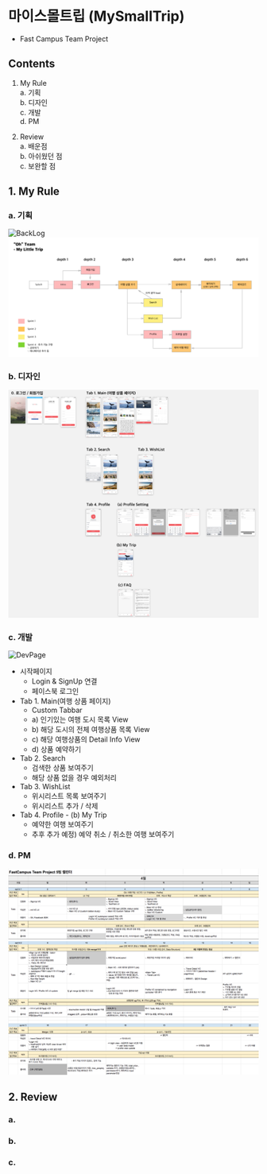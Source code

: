 # 마이스몰트립 (MySmallTrip)
- Fast Campus Team Project

## Contents
1. My Rule  
    a. 기획  
    b. 디자인   
    c. 개발  
    d. PM  

2. Review  
    a. 배운점  
    b. 아쉬웠던 점  
    c. 보완할 점  

## 1. My Rule
### a. 기획
![BackLog]()
![AppFlow](https://github.com/OhTeam/My_Small_Trip/blob/SE/Screenshot/SE/app%20flow.png)

### b. 디자인
![Design](https://github.com/OhTeam/My_Small_Trip/blob/SE/Screenshot/SE/sketch%20design.png)


### c. 개발
![DevPage]()
- 시작페이지
    + Login & SignUp 연결
    + 페이스북 로그인
- Tab 1. Main(여행 상품 페이지)
    + Custom Tabbar
    + a) 인기있는 여행 도시 목록 View
    + b) 해당 도시의 전체 여행상품 목록 View
    + c) 해당 여행상품의 Detail Info View
    + d) 상품 예약하기
- Tab 2. Search
    + 검색한 상품 보여주기
    + 해당 상품 없을 경우 예외처리
- Tab 3. WishList
    + 위시리스트 목록 보여주기
    + 위시리스트 추가 / 삭제
- Tab 4. Profile - (b) My Trip
    + 예약한 여행 보여주기
    + 추후 추가 예정) 예약 취소 / 취소한 여행 보여주기


### d. PM
![Calendar1](https://github.com/OhTeam/My_Small_Trip/blob/SE/Screenshot/SE/calendar1.png)
![Calendar2](https://github.com/OhTeam/My_Small_Trip/blob/SE/Screenshot/SE/calendar2.png)


## 2. Review
### a.
### b.
### c.
